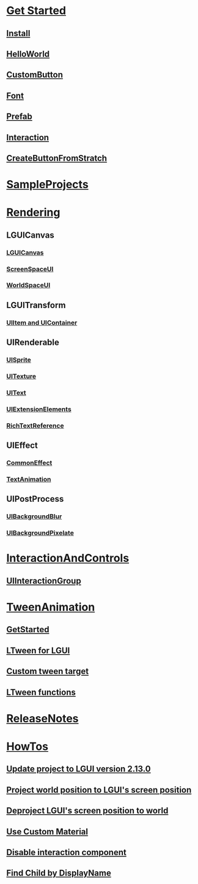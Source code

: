 # [Get Started](GetStarted/index.md)
## [Install](GetStarted/Install/index.md)
## [HelloWorld](GetStarted/HelloWorld/index.md)
## [CustomButton](GetStarted/CustomButton/index.md)
## [Font](GetStarted/Font/index.md)
## [Prefab](GetStarted/Prefab/index.md)
## [Interaction](GetStarted/Interaction/index.md)
## [CreateButtonFromStratch](GetStarted/CreateButton/index.md)

# [SampleProjects](SampleProjects/index.md)

# [Rendering](Rendering/index.md)
## LGUICanvas
### [LGUICanvas](Rendering/LGUICanvas/index.md)
### [ScreenSpaceUI](Rendering/ScreenSpaceUI/index.md)
### [WorldSpaceUI](Rendering/WorldSpaceUI/index.md)
## LGUITransform
### [UIItem and UIContainer](Rendering/UIItem/index.md)
## UIRenderable
### [UISprite](Rendering/UISprite/index.md)
### [UITexture](Rendering/UITexture/index.md)
### [UIText](Rendering/UIText/index.md)
### [UIExtensionElements](Rendering/UIExtensionElements/index.md)
### [RichTextReference](Rendering/RichTextReference/index.md)
## UIEffect
### [CommonEffect](Rendering/CommonEffect/index.md)
### [TextAnimation](Rendering/TextAnimation/index.md)
## UIPostProcess
### [UIBackgroundBlur](Rendering/UIBackgroundBlur/index.md)
### [UIBackgroundPixelate](Rendering/UIBackgroundPixelate/index.md)

<!-- # [Layout](Layout/index.md) -->

# [InteractionAndControls](InteractionAndControls/index.md)
## [UIInteractionGroup](InteractionAndControls/UIInteractionGroup/index.md)

# [TweenAnimation](LTween/index.md)
## [GetStarted](LTween/GetStarted/index.md)
## [LTween for LGUI](LTween/LGUI/index.md)
## [Custom tween target](LTween/Custom/index.md)
## [LTween functions](LTween/Functions/index.md)

# [ReleaseNotes](ReleaseNotes/index.md)

# [HowTos](HowTos/index.md)
## [Update project to LGUI version 2.13.0](HowTos/UpdateTo2.13.0/index.md)
## [Project world position to LGUI's screen position](HowTos/ProjectWorldToScreen/index.md)
## [Deproject LGUI's screen position to world](HowTos/DeprojectScreenToWorld/index.md)
## [Use Custom Material](HowTos/CustomMaterial/index.md)
## [Disable interaction component](HowTos/DisableInteractionComponent/index.md)
## [Find Child by DisplayName](HowTos/FindChildByDisplayName/index.md)